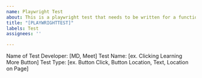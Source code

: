 ```yaml
---
name: Playwright Test
about: This is a playwright test that needs to be written for a functionality
title: "[PLAYWRIGHTTEST]"
labels: Test
assignees: ''

---
```


Name of Test Developer: [MD, Meet]
Test Name: [ex. Clicking Learning More Button]
Test Type: [ex. Button Click, Button Location, Text, Location on Page]
